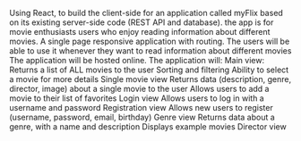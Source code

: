 Using React, to build the client-side for an application 
called myFlix based on its existing server-side code (REST API and database).
the app is for movie enthusiasts users who enjoy
reading information about different movies.
A single page responsive application with routing.
The users will be able to use it whenever they want to read information about different movies 
The application will be hosted online.
 The application will: 
 Main view:
 Returns a list of ALL movies to the user
 Sorting and filtering
 Ability to select a movie for more details
Single movie view 
Returns data (description, genre, director, image) about a single movie to the user
Allows users to add a movie to their list of favorites
Login view 
Allows users to log in with a username and password
Registration view
 Allows new users to register (username, password, email, birthday)
 Genre view
 Returns data about a genre, with a name and description
 Displays example movies
 Director view